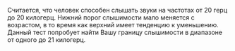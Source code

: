 Считается, что человек способен слышать звуки на частотах от 20 герц до 20 килогерц.
Нижний порог слышимости мало меняется с возрастом, в то время как верхний имеет тенденцию к уменьшению.
Данный тест попробует найти Вашу границу слышимости в диапазоне от одного до 21 килогерц.
